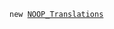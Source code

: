 <p><code>new <a href="https://developer.wordpress.org/reference/classes/noop_translations/">NOOP_Translations</a></code></p>

